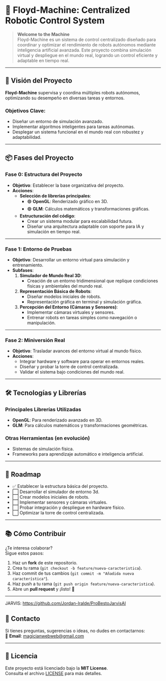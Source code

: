 # 🚀 Floyd-Machine: Centralized Robotic Control System

> **Welcome to the Machine**  
Floyd-Machine es un sistema de control centralizado diseñado para coordinar y optimizar el rendimiento de robots autónomos mediante inteligencia artificial avanzada. Este proyecto combina simulación virtual y despliegue en el mundo real, logrando un control eficiente y adaptable en tiempo real.

---

## 🧠 Visión del Proyecto
**Floyd-Machine** supervisa y coordina múltiples robots autónomos, optimizando su desempeño en diversas tareas y entornos. 

### Objetivos Clave:
- Diseñar un entorno de simulación avanzado.
- Implementar algoritmos inteligentes para tareas autónomas.
- Desplegar un sistema funcional en el mundo real con robustez y adaptabilidad.

---

## 📦 Fases del Proyecto

### **Fase 0: Estructura del Proyecto**
- **Objetivo**: Establecer la base organizativa del proyecto.
- **Acciones**:
  - **Selección de librerías principales**:
    - 🟢 **OpenGL**: Renderizado gráfico en 3D.
    - 🟢 **GLM**: Cálculos matemáticos y transformaciones gráficas.
  - **Estructuración del código**:
    - Crear un sistema modular para escalabilidad futura.
    - Diseñar una arquitectura adaptable con soporte para IA y simulación en tiempo real.

---

### **Fase 1: Entorno de Pruebas**
- **Objetivo**: Desarrollar un entorno virtual para simulación y entrenamiento.
- **Subfases**:
  1. **Simulador de Mundo Real 3D**:
     - Creación de un entorno tridimensional que replique condiciones físicas y ambientales del mundo real.
  2. **Representación Básica de Robots**:
     - Diseñar modelos iniciales de robots.
     - Representación gráfica en terminal y simulación gráfica.
  3. **Percepción del Entorno (Cámaras y Sensores)**:
     - Implementar cámaras virtuales y sensores.
     - Entrenar robots en tareas simples como navegación o manipulación.

---

### **Fase 2: Miniversión Real**
- **Objetivo**: Trasladar avances del entorno virtual al mundo físico.
- **Acciones**:
  - Integrar hardware y software para operar en entornos reales.
  - Diseñar y probar la torre de control centralizada.
  - Validar el sistema bajo condiciones del mundo real.

---

## 🛠️ Tecnologías y Librerías

### **Principales Librerías Utilizadas**
- **OpenGL**: Para renderizado avanzado en 3D.
- **GLM**: Para cálculos matemáticos y transformaciones geométricas.

### **Otras Herramientas (en evolución)**
- Sistemas de simulación física.
- Frameworks para aprendizaje automático e inteligencia artificial.

---

## 🚧 Roadmap

- ✅ Establecer la estructura básica del proyecto.
- ⬜ Desarrollar el simulador de entorno 3d.
- ⬜ Crear modelos iniciales de robots.
- ⬜ Implementar sensores y cámaras virtuales.
- ⬜ Probar integración y despliegue en hardware físico.
- ⬜ Optimizar la torre de control centralizada.

---

## 📚 Cómo Contribuir

¿Te interesa colaborar?  
Sigue estos pasos:

1. Haz un **fork** de este repositorio.
2. Crea tu rama (`git checkout -b feature/nueva-caracteristica`).
3. Haz commit de tus cambios (`git commit -m "Añadida nueva característica"`).
4. Haz push a tu rama (`git push origin feature/nueva-caracteristica`).
5. Abre un **pull request** y ¡listo! 🚀

---
JARVIS: https://github.com/Jordan-Iralde/ProBestoJarvisAI

## 💬 Contacto
Si tienes preguntas, sugerencias o ideas, no dudes en contactarnos:  
📧 **Email**: magicianwebweb@gmail.com  

---

## 📝 Licencia

Este proyecto está licenciado bajo la **MIT License**.  
Consulta el archivo [LICENSE](LICENSE) para más detalles.

